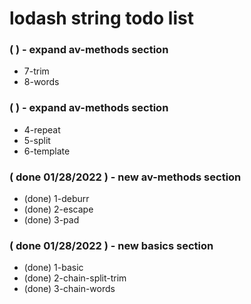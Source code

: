 # lodash string todo list

### (  ) - expand av-methods section
* 7-trim
* 8-words

### (  ) - expand av-methods section
* 4-repeat
* 5-split
* 6-template

### ( done 01/28/2022 ) - new av-methods section
* (done) 1-deburr
* (done) 2-escape
* (done) 3-pad

### ( done 01/28/2022 ) - new basics section
* (done) 1-basic
* (done) 2-chain-split-trim
* (done) 3-chain-words

